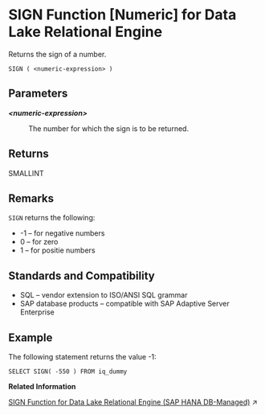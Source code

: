 <!-- loioa57ed58c84f21015bb5e803787dd27eb -->

# SIGN Function \[Numeric\] for Data Lake Relational Engine

Returns the sign of a number.



```
SIGN ( <numeric-expression> )
```



<a name="loioa57ed58c84f21015bb5e803787dd27eb__SIGN_parm1"/>

## Parameters


<dl>
<dt><b>

*<numeric-expression\>*

</b></dt>
<dd>

The number for which the sign is to be returned.



</dd>
</dl>



<a name="loioa57ed58c84f21015bb5e803787dd27eb__SIGN_returns1"/>

## Returns

SMALLINT



<a name="loioa57ed58c84f21015bb5e803787dd27eb__SIGN_remarks1"/>

## Remarks

`SIGN` returns the following:

-   \-1 – for negative numbers
-   0 – for zero
-   1 – for positie numbers



<a name="loioa57ed58c84f21015bb5e803787dd27eb__SIGN_standards1"/>

## Standards and Compatibility

-   SQL – vendor extension to ISO/ANSI SQL grammar
-   SAP database products – compatible with SAP Adaptive Server Enterprise



<a name="loioa57ed58c84f21015bb5e803787dd27eb__SIGN_example1"/>

## Example

The following statement returns the value -1:

```
SELECT SIGN( -550 ) FROM iq_dummy
```

**Related Information**  


[SIGN Function for Data Lake Relational Engine (SAP HANA DB-Managed)](https://help.sap.com/viewer/a898e08b84f21015969fa437e89860c8/2023_2_QRC/en-US/39dc72ab4eeb4d198cc7f4c051fa4b0d.html "Returns the sign of a number.") :arrow_upper_right:

